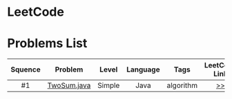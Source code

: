 # LeetCode
# Problems List
<table>
<thead>
<tr>
<th align="center">Squence</th>
<th align="center">Problem</th>
<th align="center">Level</th>
<th align="center">Language</th>
<th align="center">Tags</th>
<th align="center">LeetCode Link</th>
</tr>
</thead>
<tbody>
<tr>
<td align="center">#1</td>
<td align="center"><a href="https://github.com/snoopyzzz/LeetCode/blob/master/LeetCode/src/byJava/TwoSum.java">TwoSum.java</a></td>
<td align="center">Simple</td>
<td align="center">Java</td>
<td align="center">algorithm</td>
<td align="center"><a href="https://leetcode.com/problems/two-sum/description/">>></a></td>
</tr>
</tbody>
</table>
